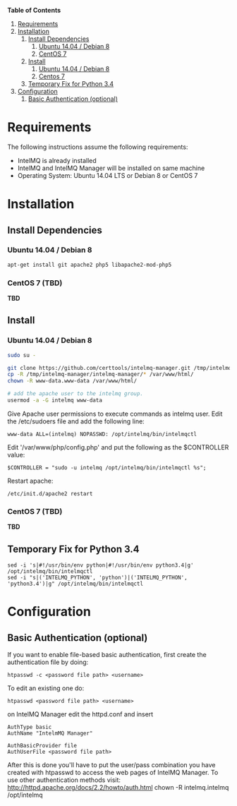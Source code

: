 **Table of Contents**

1. [Requirements](#requirements)
2. [Installation](#installation)
    1. [Install Dependencies](#install-dependencies)
        1. [Ubuntu 14.04 / Debian 8](#dependencies-ubuntudebian)
        2. [CentOS 7](#dependencies-centos)
    2. [Install](#install)
        1. [Ubuntu 14.04 / Debian 8](#install-ubuntudebian)
        2. [Centos 7](#install-centos)
    3. [Temporary Fix for Python 3.4](#tempfix)
3. [Configuration](#configuration)
    1. [Basic Authentication (optional)](#basic-auth)

<a name="requirements"></a>
# Requirements

The following instructions assume the following requirements:

* IntelMQ is already installed
* IntelMQ and IntelMQ Manager will be installed on same machine
* Operating System: Ubuntu 14.04 LTS or Debian 8 or CentOS 7

<a name="installation"></a>
# Installation

<a name="install-dependencies"></a>
## Install Dependencies

<a name="dependencies-ubuntudebian"></a>
### Ubuntu 14.04 / Debian 8

```bash
apt-get install git apache2 php5 libapache2-mod-php5
```

<a name="dependencies-centos"></a>
### CentOS 7 (TBD)

**TBD**


<a name="install"></a>
## Install

<a name="install-ubuntudebian"></a>
### Ubuntu 14.04 / Debian 8

```bash
sudo su -

git clone https://github.com/certtools/intelmq-manager.git /tmp/intelmq-manager
cp -R /tmp/intelmq-manager/intelmq-manager/* /var/www/html/
chown -R www-data.www-data /var/www/html/

# add the apache user to the intelmq group.
usermod -a -G intelmq www-data
```

Give Apache user permissions to execute commands as intelmq user. Edit the /etc/sudoers file and add the following line:
```
www-data ALL=(intelmq) NOPASSWD: /opt/intelmq/bin/intelmqctl
```

Edit '/var/www/php/config.php' and put the following as the $CONTROLLER value:
```
$CONTROLLER = "sudo -u intelmq /opt/intelmq/bin/intelmqctl %s";
```

Restart apache:
```
/etc/init.d/apache2 restart
```

<a name="install-centos"></a>
### CentOS 7 (TBD)

**TBD**

<a name="tempfix"></a>
## Temporary Fix for Python 3.4
```
sed -i 's|#!/usr/bin/env python|#!/usr/bin/env python3.4|g' /opt/intelmq/bin/intelmqctl
sed -i "s|('INTELMQ_PYTHON', 'python')|('INTELMQ_PYTHON', 'python3.4')|g" /opt/intelmq/bin/intelmqctl
```

<a name="configuration"></a>
# Configuration

<a name="basic-auth"></a>
## Basic Authentication (optional)

If you want to enable file-based basic authentication, first create the authentication file by doing: 

```
htpasswd -c <password file path> <username>
```

To edit an existing one do:

```
htpasswd <password file path> <username>
```

on IntelMQ Manager edit the httpd.conf and insert 

```
AuthType basic 
AuthName "IntelmMQ Manager"

AuthBasicProvider file
AuthUserFile <password file path>
```

After this is done you'll have to put the user/pass combination you have created with htpasswd to access the web pages of IntelMQ Manager. To use other authentication methods visit: http://httpd.apache.org/docs/2.2/howto/auth.html
chown -R intelmq.intelmq /opt/intelmq

